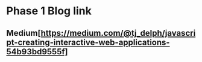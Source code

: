 # Phase 1 Blog link

## Medium[https://medium.com/@tj_delph/javascript-creating-interactive-web-applications-54b93bd9555f]
